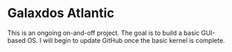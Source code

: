 # Galaxdos Atlantic

This is an ongoing on-and-off project. The goal is to build a basic GUI-based OS.
I will begin to update GitHub once the basic kernel is complete.
